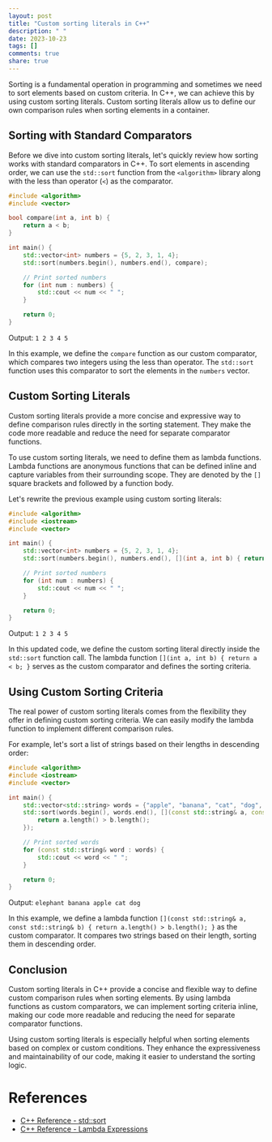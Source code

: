 ```yaml
---
layout: post
title: "Custom sorting literals in C++"
description: " "
date: 2023-10-23
tags: []
comments: true
share: true
---
```


Sorting is a fundamental operation in programming and sometimes we need to sort elements based on custom criteria. In C++, we can achieve this by using custom sorting literals. Custom sorting literals allow us to define our own comparison rules when sorting elements in a container.

## Sorting with Standard Comparators

Before we dive into custom sorting literals, let's quickly review how sorting works with standard comparators in C++. To sort elements in ascending order, we can use the `std::sort` function from the `<algorithm>` library along with the less than operator (`<`) as the comparator.

```cpp
#include <algorithm>
#include <vector>

bool compare(int a, int b) {
    return a < b;
}

int main() {
    std::vector<int> numbers = {5, 2, 3, 1, 4};
    std::sort(numbers.begin(), numbers.end(), compare);

    // Print sorted numbers
    for (int num : numbers) {
        std::cout << num << " ";
    }

    return 0;
}
```

Output: `1 2 3 4 5`

In this example, we define the `compare` function as our custom comparator, which compares two integers using the less than operator. The `std::sort` function uses this comparator to sort the elements in the `numbers` vector.

## Custom Sorting Literals

Custom sorting literals provide a more concise and expressive way to define comparison rules directly in the sorting statement. They make the code more readable and reduce the need for separate comparator functions.

To use custom sorting literals, we need to define them as lambda functions. Lambda functions are anonymous functions that can be defined inline and capture variables from their surrounding scope. They are denoted by the `[]` square brackets and followed by a function body.

Let's rewrite the previous example using custom sorting literals:

```cpp
#include <algorithm>
#include <iostream>
#include <vector>

int main() {
    std::vector<int> numbers = {5, 2, 3, 1, 4};
    std::sort(numbers.begin(), numbers.end(), [](int a, int b) { return a < b; });

    // Print sorted numbers
    for (int num : numbers) {
        std::cout << num << " ";
    }

    return 0;
}
```

Output: `1 2 3 4 5`

In this updated code, we define the custom sorting literal directly inside the `std::sort` function call. The lambda function `[](int a, int b) { return a < b; }` serves as the custom comparator and defines the sorting criteria.

## Using Custom Sorting Criteria

The real power of custom sorting literals comes from the flexibility they offer in defining custom sorting criteria. We can easily modify the lambda function to implement different comparison rules.

For example, let's sort a list of strings based on their lengths in descending order:

```cpp
#include <algorithm>
#include <iostream>
#include <vector>

int main() {
    std::vector<std::string> words = {"apple", "banana", "cat", "dog", "elephant"};
    std::sort(words.begin(), words.end(), [](const std::string& a, const std::string& b) {
        return a.length() > b.length();
    });

    // Print sorted words
    for (const std::string& word : words) {
        std::cout << word << " ";
    }

    return 0;
}
```

Output: `elephant banana apple cat dog`

In this example, we define a lambda function `[](const std::string& a, const std::string& b) { return a.length() > b.length(); }` as the custom comparator. It compares two strings based on their length, sorting them in descending order.

## Conclusion

Custom sorting literals in C++ provide a concise and flexible way to define custom comparison rules when sorting elements. By using lambda functions as custom comparators, we can implement sorting criteria inline, making our code more readable and reducing the need for separate comparator functions.

Using custom sorting literals is especially helpful when sorting elements based on complex or custom conditions. They enhance the expressiveness and maintainability of our code, making it easier to understand the sorting logic.

# References
- [C++ Reference - std::sort](https://en.cppreference.com/w/cpp/algorithm/sort)
- [C++ Reference - Lambda Expressions](https://en.cppreference.com/w/cpp/language/lambda)